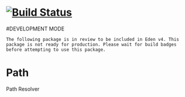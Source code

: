 [![Build Status](https://api.travis-ci.org/Eden-PHP/Path.png)](https://travis-ci.org/Eden-PHP/Path)
===
#DEVELOPMENT MODE

```
The following package is in review to be included in Eden v4. This package is not ready for production. Please wait for build badges before attempting to use this package.
```

Path
======

Path Resolver
